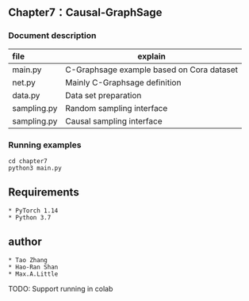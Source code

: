 ## Chapter7：Causal-GraphSage

### Document description

| file        | explain                         |
| :---------- | ----------------------------- |
| main.py     | C-Graphsage example based on Cora dataset |
| net.py      | Mainly C-Graphsage definition          |
| data.py     | Data set preparation         |
| sampling.py | Random sampling interface               |
| sampling.py | Causal sampling interface               |

### Running examples

```shell
cd chapter7
python3 main.py
```


## Requirements
    * PyTorch 1.14
    * Python 3.7
## author
    * Tao Zhang
    * Hao-Ran Shan
    * Max.A.Little
TODO: Support running in colab